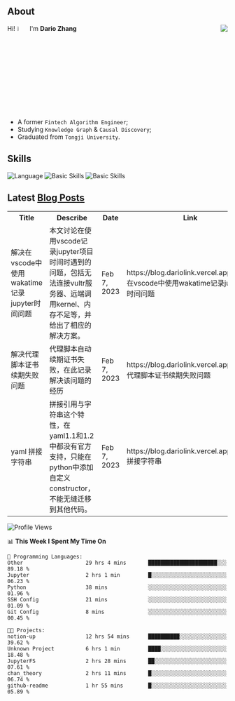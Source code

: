 ## About

<img align="right" src="https://github-readme-stats.vercel.app/api?username=dario-github&show_icons=true&bg_color=00000000&hide_title=true&hide_border=true&include_all_commits=true&count_private=true&theme=transparent" />

Hi! <img src="https://media.giphy.com/media/hvRJCLFzcasrR4ia7z/giphy.gif" width="5%"> I'm **Dario Zhang**

- A former `Fintech Algorithm Engineer`;
- Studying `Knowledge Graph` & `Causal Discovery`;
- Graduated from `Tongji University`.

## Skills

![Language](https://skillicons.dev/icons?i=py,matlab,pytorch,latex,regex,mysql,sqlite)
![Basic Skills](https://skillicons.dev/icons?i=bash,git,linux,md)
![Basic Skills](https://skillicons.dev/icons?i=vim,vscode,jupyterlab)

## Latest [Blog Posts](https://blog.dariolink.vercel.app/)

<table>
  <tr><th>Title</th><th>Describe</th><th>Date</th><th>Link</th></tr>
  <!-- BLOG-POST-LIST:START --><tr><td>解决在vscode中使用wakatime记录jupyter时间问题</td><td>本文讨论在使用vscode记录jupyter项目时间时遇到的问题，包括无法连接vultr服务器、远端调用kernel、内存不足等，并给出了相应的解决方案。</td><td>Feb 7, 2023</td><td>https://blog.dariolink.vercel.app/解决在vscode中使用wakatime记录jupyter时间问题</td></tr><tr><td>解决代理脚本证书续期失败问题</td><td>代理脚本自动续期证书失败，在此记录解决该问题的经历</td><td>Feb 7, 2023</td><td>https://blog.dariolink.vercel.app/解决代理脚本证书续期失败问题</td></tr><tr><td>yaml 拼接字符串</td><td>拼接引用与字符串这个特性，在yaml1.1和1.2中都没有官方支持，只能在python中添加自定义constructor，不能无缝迁移到其他代码。</td><td>Feb 7, 2023</td><td>https://blog.dariolink.vercel.app/yaml-拼接字符串</td></tr><!-- BLOG-POST-LIST:END -->
</table>

<!--START_SECTION:waka-->
![Profile Views](http://img.shields.io/badge/Profile%20Views-302-blue)

📊 **This Week I Spent My Time On** 

```text
💬 Programming Languages: 
Other                    29 hrs 4 mins       ██████████████████████░░░   89.18 % 
Jupyter                  2 hrs 1 min         █░░░░░░░░░░░░░░░░░░░░░░░░   06.23 % 
Python                   38 mins             ░░░░░░░░░░░░░░░░░░░░░░░░░   01.96 % 
SSH Config               21 mins             ░░░░░░░░░░░░░░░░░░░░░░░░░   01.09 % 
Git Config               8 mins              ░░░░░░░░░░░░░░░░░░░░░░░░░   00.45 % 

🐱‍💻 Projects: 
notion-up                12 hrs 54 mins      ██████████░░░░░░░░░░░░░░░   39.62 % 
Unknown Project          6 hrs 1 min         ████░░░░░░░░░░░░░░░░░░░░░   18.48 % 
JupyterFS                2 hrs 28 mins       ██░░░░░░░░░░░░░░░░░░░░░░░   07.61 % 
chan_theory              2 hrs 11 mins       █░░░░░░░░░░░░░░░░░░░░░░░░   06.74 % 
github-readme            1 hr 55 mins        █░░░░░░░░░░░░░░░░░░░░░░░░   05.89 % 

```


<!--END_SECTION:waka-->
